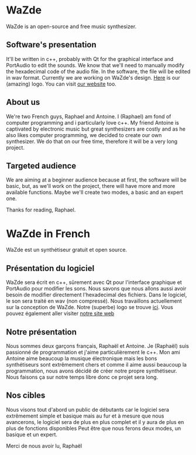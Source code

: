 # WaZde

WaZde is an open-source and free music synthesizer.

Software's presentation
-----------------------

It'll be written in c++, probably with Qt for the graphical interface and PortAudio to edit the sounds.
We know that we'll need to manually modify the hexadecimal code of the audio file.
In the software, the file will be edited in wav format.
Currently we are working on WaZde's design.
[Here](https://github.com/lxtrem/WaZde/blob/master/WaZde-2.jpg) is our (amazing) logo.
You can visit [our website](http://wazde.freeboxos.fr) too.

About us
----------------

We're two French guys, Raphael and Antoine.
I (Raphael) am fond of computer programming and i particularly love c++.
My friend Antoine is captivated by electronic music but great synthesizers are costly and as he also likes computer programming, we decided to create our own synthesizer.
We do that on our free time, therefore it will be a very long project.

Targeted audience
-----------

We are aiming at a beginner audience because at first, the software will be basic, but, as we'll work on the project, there will have more and more available functions.
Maybe we'll create two modes, a basic and an expert one.


Thanks for reading, Raphael.

# WaZde in French

WaZde est un synthétiseur gratuit et open source. 

Présentation du logiciel
------------------------

WaZde sera écrit en c++, sûrement avec Qt pour l'interface graphique et PortAudio pour modifier les sons. 
Nous savons que nous allons aussi avoir besoin de modifier directement l'hexadecimal des fichiers.
Dans le logiciel, le son sera traité en wav (non compressé). 
Nous travaillons actuellement sur la conception de WaZde.
Notre (superbe) logo se trouve [ici](https://github.com/lxtrem/WaZde/blob/master/WaZde-2.jpg).
Vous pouvez également aller visiter [notre site web](http://wazde.freeboxos.fr)

Notre présentation
------------------

Nous sommes deux garçons français, Raphaël et Antoine.
Je (Raphaël) suis passionné de programmation et j'aime particulièrement le c++. 
Mon ami Antoine aime beaucoup la musique électronique mais les bons synthétiseurs sont extrêmement chers et comme il aime aussi beaucoup la programmation, nous avons décidé de créer notre propre synthétiseur. 
Nous faisons ça sur notre temps libre donc ce projet sera long. 

Nos cibles
----------

Nous visons tout d'abord un public de débutants car le logiciel sera extrêmement simple et basique mais au fur et à mesure que nous avancerons, le logiciel sera de plus en plus complet et il y aura de plus en plus de fonctions disponibles
Peut être que nous ferons deux modes, un basique et un expert.

Merci de nous avoir lu, 
Raphaël
